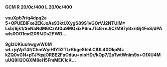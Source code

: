 #### GCM R 20/0c/400 L 20/0c/400
**vsuXpb7r/q4dpq2a**<br/>**5+OPUEBIFxe2EKJxAs93ktUXygS89S1vGOrVJ2NTUlM=**<br/>**Lsb/6jk1/SeNaNdM6CzAt0u9MQxixP6mJTc8+eJ/C/M97yBxriGj4FeS/dPAwIs0OO1md20SfJDs2PWD...**<br/><br/>
**9glzUKiuuhwgwW0M**<br/>**wL+jqVpT4f/ChmWyiHlY52TLr6bgeShhLCIUL40OkpM=**<br/>**kZQ0vGN+pTJYqsjORBE2FpOduu+nioHDr/kOp7/2sTwtWnIm9x+GfXU4MuUQ9lI2OGXM8eH5FmMEK1cK...**